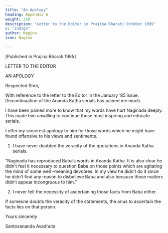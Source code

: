 ```yaml
---
title: "An Apology"
heading: Appendix 6
weight: 210
description: "Letter to the Editor in Prajina Bharati October 1985"
c: "indigo"
author: Nagina
icon: Nagina

---
```



[Published in Prajina Bharati 1985]

LETTER TO THE EDITOR

AN APOLOGY

Respected Shrii,

With reference to the letter to the Editor in the January ’85 issue. Discontinuation of the Ananda Katha serials has pained me much. 

I have been pained more to know that my words have hurt Naginada deeply. This made him unwilling to continue those most inspiring and educate serials.

<!-- I myself am an ardent lover and reader of Ananda Katha. Hence the discontinuation has proved a great personal loss to me. Ever since the serial began publication, I used to wait anxiously with curiosity and excitement for the next installment every month. 

Needless to speak of the agonies of thousand of devotees and enlightened readers who are since missing these soul-stirring serials. The value ofAnanda Katha is inestimable. 

I wish to convey to Nagina da, my venerable older brother and a great devotee of Baba. That I am extremely sorry for the remarks or comments that have hurt him.  -->

I offer my sincerest apology to him for those words which he might have found offensive to his views and sentiments. 

<!-- This has happened unintentionally, though. I cannot think even in imagination to hurt Nagina da, whom I do not know personally, yet treasure high regard for him for his historical contribution in immortalizing Baba’s glory.

I want to make certain points clear to allay misunderstanding and with them I close the chapter for good from my side. -->

1. I have never doubted the veracity of the quotations in Ananda Katha serials.

<!-- I unambiguously stated this in my letter published in Prajina Bharati in April 84 issue. The relevant portion is: -->

“Naginada has reproduced Baba’s words in Ananda Katha. It is also clear he didn’t feel it necessary to question Baba on those points which are agitating the mind of some well –meaning devotees. In my view he didn’t do it since he didn’t find any reason to disbelieve Baba and also because those matters didn’t appear incongruous to him.”

2. I never felt the necessity of ascertaining those facts from Baba either.

<!-- On my part I thought it a sheer waste of time of Baba. Why should the confidence of the author of Ananda Katha waver while reporting the truth? I think it is the sufficient point a solace and strength for him that he quotes Baba verbatim.  -->

If someone doubts the veracity of the statements, the onus to ascertain the facts lies on that person.

Yours sincerely

Santosananda Avadhuta
